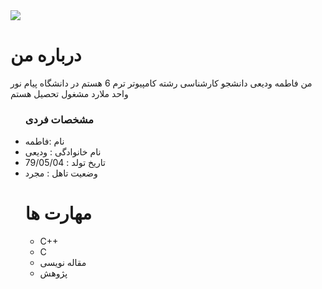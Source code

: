 <img src="https://avatars1.githubusercontent.com/u/72320770?s=400&u=e2d805a73f2f44c29463d8da883fd93318b5838c&v=4"/>


<h1>درباره من </h1> 
<p> من فاطمه ودیعی دانشجو کارشناسی رشته کامپیوتر ترم 6 هستم در دانشگاه پیام نور واحد ملارد مشغول تحصیل هستم </p>
<ul>
 <h3>مشخصات فردی </h3>
    <li>نام :فاطمه </li>
    <li>نام خانوادگی : ودیعی </li>
    <li>تاریخ تولد : 79/05/04 </li>
    <li> وضعیت تاهل : مجرد </li>
 <h1>مهارت ها</h1>

<ul>
    <li>C++</li>
    <li>C </li>
   <li>مقاله نویسی</li>
   <li>پژوهش</li>
</ul>
